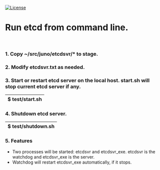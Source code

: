 [![License](https://img.shields.io/badge/License-Apache_2.0-blue.svg)](https://opensource.org/licenses/Apache-2.0)

# Run etcd from command line.

<br>

### 1. Copy ~/src/juno/etcdsvr/* to stage. <br>

### 2. Modify etcdsvr.txt as needed. <br>

### 3. Start or restart etcd server on the local host. start.sh will stop current etcd server if any. <br> 

| $ test/start.sh |
| ---------- |

### 4. Shutdown etcd server.  <br>

| $ test/shutdown.sh |
| --------------|

### 5. Features
- Two processes will be started: etcdsvr and etcdsvr_exe.  etcdsvr is the watchdog and etcdsvr_exe is the server. <br>
- Watchdog will restart etcdsvr_exe automatically, if it stops.

